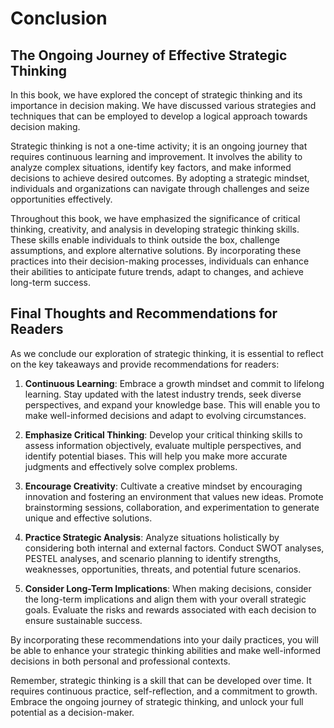 # Conclusion

The Ongoing Journey of Effective Strategic Thinking
---------------------------------------------------

In this book, we have explored the concept of strategic thinking and its importance in decision making. We have discussed various strategies and techniques that can be employed to develop a logical approach towards decision making.

Strategic thinking is not a one-time activity; it is an ongoing journey that requires continuous learning and improvement. It involves the ability to analyze complex situations, identify key factors, and make informed decisions to achieve desired outcomes. By adopting a strategic mindset, individuals and organizations can navigate through challenges and seize opportunities effectively.

Throughout this book, we have emphasized the significance of critical thinking, creativity, and analysis in developing strategic thinking skills. These skills enable individuals to think outside the box, challenge assumptions, and explore alternative solutions. By incorporating these practices into their decision-making processes, individuals can enhance their abilities to anticipate future trends, adapt to changes, and achieve long-term success.

Final Thoughts and Recommendations for Readers
----------------------------------------------

As we conclude our exploration of strategic thinking, it is essential to reflect on the key takeaways and provide recommendations for readers:

1. **Continuous Learning**: Embrace a growth mindset and commit to lifelong learning. Stay updated with the latest industry trends, seek diverse perspectives, and expand your knowledge base. This will enable you to make well-informed decisions and adapt to evolving circumstances.

2. **Emphasize Critical Thinking**: Develop your critical thinking skills to assess information objectively, evaluate multiple perspectives, and identify potential biases. This will help you make more accurate judgments and effectively solve complex problems.

3. **Encourage Creativity**: Cultivate a creative mindset by encouraging innovation and fostering an environment that values new ideas. Promote brainstorming sessions, collaboration, and experimentation to generate unique and effective solutions.

4. **Practice Strategic Analysis**: Analyze situations holistically by considering both internal and external factors. Conduct SWOT analyses, PESTEL analyses, and scenario planning to identify strengths, weaknesses, opportunities, threats, and potential future scenarios.

5. **Consider Long-Term Implications**: When making decisions, consider the long-term implications and align them with your overall strategic goals. Evaluate the risks and rewards associated with each decision to ensure sustainable success.

By incorporating these recommendations into your daily practices, you will be able to enhance your strategic thinking abilities and make well-informed decisions in both personal and professional contexts.

Remember, strategic thinking is a skill that can be developed over time. It requires continuous practice, self-reflection, and a commitment to growth. Embrace the ongoing journey of strategic thinking, and unlock your full potential as a decision-maker.